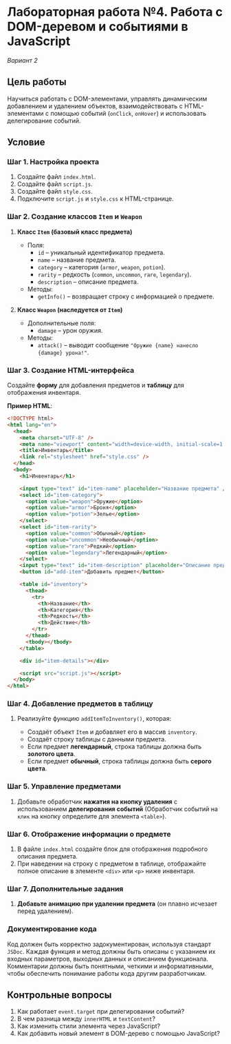# Лабораторная работа №4. Работа с DOM-деревом и событиями в JavaScript

_Вариант 2_

## Цель работы

Научиться работать с DOM-элементами, управлять динамическим добавлением и удалением объектов, взаимодействовать с HTML-элементами с помощью событий (`onClick`, `onHover`) и использовать делегирование событий.

## Условие

### Шаг 1. Настройка проекта

1. Создайте файл `index.html`.
2. Создайте файл `script.js`.
3. Создайте файл `style.css`.
4. Подключите `script.js` и `style.css` к HTML-странице.

### Шаг 2. Создание классов `Item` и `Weapon`

1. **Класс `Item` (базовый класс предмета)**

   - Поля:
     - `id` – уникальный идентификатор предмета.
     - `name` – название предмета.
     - `category` – категория (`armor`, `weapon`, `potion`).
     - `rarity` – редкость (`common`, `uncommon`, `rare`, `legendary`).
     - `description` – описание предмета.
   - Методы:
     - `getInfo()` – возвращает строку с информацией о предмете.

2. **Класс `Weapon` (наследуется от `Item`)**
   - Дополнительные поля:
     - `damage` – урон оружия.
   - Методы:
     - `attack()` – выводит сообщение `"Оружие {name} нанесло {damage} урона!"`.

### Шаг 3. Создание HTML-интерфейса

Создайте **форму** для добавления предметов и **таблицу** для отображения инвентаря.

**Пример HTML**:

```html
<!DOCTYPE html>
<html lang="en">
  <head>
    <meta charset="UTF-8" />
    <meta name="viewport" content="width=device-width, initial-scale=1.0" />
    <title>Инвентарь</title>
    <link rel="stylesheet" href="style.css" />
  </head>
  <body>
    <h1>Инвентарь</h1>

    <input type="text" id="item-name" placeholder="Название предмета" />
    <select id="item-category">
      <option value="weapon">Оружие</option>
      <option value="armor">Броня</option>
      <option value="potion">Зелье</option>
    </select>
    <select id="item-rarity">
      <option value="common">Обычный</option>
      <option value="uncommon">Необычный</option>
      <option value="rare">Редкий</option>
      <option value="legendary">Легендарный</option>
    </select>
    <input type="text" id="item-description" placeholder="Описание предмета" />
    <button id="add-item">Добавить предмет</button>

    <table id="inventory">
      <thead>
        <tr>
          <th>Название</th>
          <th>Категория</th>
          <th>Редкость</th>
          <th>Действие</th>
        </tr>
      </thead>
      <tbody></tbody>
    </table>

    <div id="item-details"></div>

    <script src="script.js"></script>
  </body>
</html>
```

### Шаг 4. Добавление предметов в таблицу

1. Реализуйте функцию `addItemToInventory()`, которая:

   - Создаёт объект `Item` и добавляет его в массив `inventory`.
   - Создаёт строку таблицы с данными предмета.
   - Если предмет **легендарный**, строка таблицы должна быть **золотого цвета**.
   - Если предмет **обычный**, строка таблицы должна быть **серого цвета**.

### Шаг 5. Управление предметами

1. Добавьте обработчик **нажатия на кнопку удаления** с использованием **делегирования событий** (Обработчик событий на `клик` на кнопку определите для элемента `<table>`).

### Шаг 6. Отображение информации о предмете

1. В файле `index.html` создайте блок для отображения подробного описания предмета.
2. При наведении на строку с предметом в таблице, отображайте полное описание в элементе `<div>` или `<p>` ниже инвентаря.

### Шаг 7. Дополнительные задания

1. **Добавьте анимацию при удалении предмета** (он плавно исчезает перед удалением).
   
### Документирование кода

Код должен быть корректно задокументирован, используя стандарт `JSDoc`. Каждая функция и метод должны быть описаны с указанием их входных параметров, выходных данных и описанием функционала. Комментарии должны быть понятными, четкими и информативными, чтобы обеспечить понимание работы кода другим разработчикам.

## Контрольные вопросы

1. Как работает `event.target` при делегировании событий?
2. В чем разница между `innerHTML` и `textContent`?
3. Как изменить стили элемента через JavaScript?
4. Как добавить новый элемент в DOM-дерево с помощью JavaScript?

